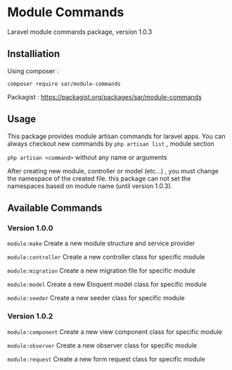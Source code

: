# Module Commands
Laravel module commands package, version 1.0.3

## Installiation
Using composer : 

`composer require sar/module-commands`

Packagist : https://packagist.org/packages/sar/module-commands

## Usage
This package provides module artisan commands for laravel apps.
You can always checkout new commands by `php artisan list` , 
module section

`php artisan <command>` without any name or arguments 

After creating new module, controller or model (etc...) , you must change 
the namespace of the created file. this package can not set the namespaces
based on module name (until version 1.0.3).

## Available Commands

### Version 1.0.0

`module:make`          Create a new module structure and service provider

`module:controller`    Create a new controller class for specific module

`module:migration`     Create a new migration file for specific module

`module:model`         Create a new Eloquent model class for specific module

`module:seeder`        Create a new seeder class for specific module

### Version 1.0.2

`module:component`     Create a new view component class for specific module

`module:observer`      Create a new observer class for specific module

`module:request`       Create a new form request class for specific module
